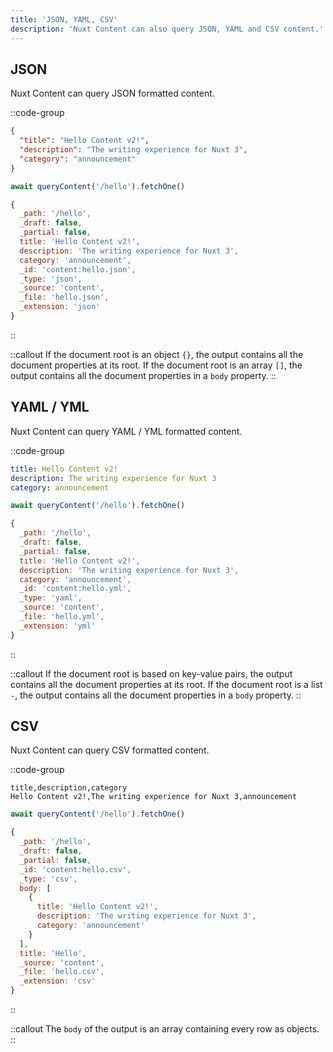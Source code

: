 ```yaml
---
title: 'JSON, YAML, CSV'
description: 'Nuxt Content can also query JSON, YAML and CSV content.'
---
```


## JSON

Nuxt Content can query JSON formatted content.

::code-group
```json [content/hello.json]
{
  "title": "Hello Content v2!",
  "description": "The writing experience for Nuxt 3",
  "category": "announcement"
}
```

```ts [Query]
await queryContent('/hello').fetchOne()
```

```js [Output]
{
  _path: '/hello',
  _draft: false,
  _partial: false,
  title: 'Hello Content v2!',
  description: 'The writing experience for Nuxt 3',
  category: 'announcement',
  _id: 'content:hello.json',
  _type: 'json',
  _source: 'content',
  _file: 'hello.json',
  _extension: 'json'
}
```
::

::callout
If the document root is an object `{}`, the output contains all the document properties at its root. If the document root is an array `[]`, the output contains all the document properties in a `body` property.
::

## YAML / YML

Nuxt Content can query YAML / YML formatted content.

::code-group
```yaml [content/hello.yml]
title: Hello Content v2!
description: The writing experience for Nuxt 3
category: announcement
```

```ts [Query]
await queryContent('/hello').fetchOne()
```

```js [Output]
{
  _path: '/hello',
  _draft: false,
  _partial: false,
  title: 'Hello Content v2!',
  description: 'The writing experience for Nuxt 3',
  category: 'announcement',
  _id: 'content:hello.yml',
  _type: 'yaml',
  _source: 'content',
  _file: 'hello.yml',
  _extension: 'yml'
}
```
::

::callout
If the document root is based on key-value pairs, the output contains all the document properties at its root.
If the document root is a list `-`, the output contains all the document properties in a `body` property.
::

## CSV

Nuxt Content can query CSV formatted content.

::code-group
``` [content/hello.csv]
title,description,category
Hello Content v2!,The writing experience for Nuxt 3,announcement
```

```ts [Query]
await queryContent('/hello').fetchOne()
```

```js [Output]
{
  _path: '/hello',
  _draft: false,
  _partial: false,
  _id: 'content:hello.csv',
  _type: 'csv',
  body: [
    {
      title: 'Hello Content v2!',
      description: 'The writing experience for Nuxt 3',
      category: 'announcement'
    }
  ],
  title: 'Hello',
  _source: 'content',
  _file: 'hello.csv',
  _extension: 'csv'
}
```
::


::callout
The `body` of the output is an array containing every row as objects.
::
